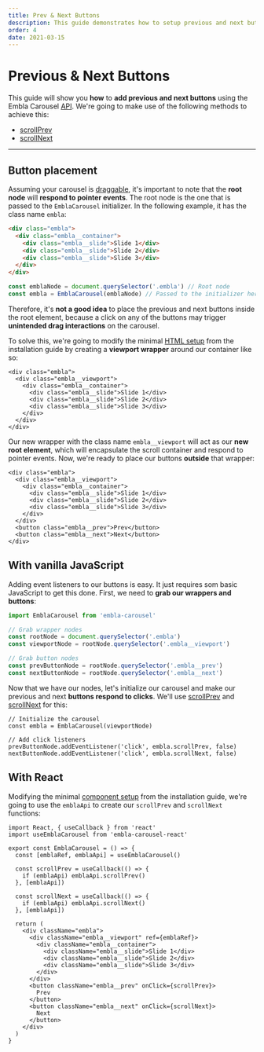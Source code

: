 ```yaml
---
title: Prev & Next Buttons
description: This guide demonstrates how to setup previous and next buttons using the Embla Carousel API.
order: 4
date: 2021-03-15
---
```


# Previous & Next Buttons

This guide will show you **how** to **add previous and next buttons** using the Embla Carousel [API](/api/). We're going to make use of the following methods to achieve this:

- [scrollPrev](/api/methods/#scrollprev)
- [scrollNext](/api/methods/#scrollnext)

---

## Button placement

Assuming your carousel is [draggable](/api/options/#watchdrag), it's important to note that the **root node** will **respond to pointer events**. The root node is the one that is passed to the `EmblaCarousel` initializer. In the following example, it has the class name `embla`:

```html
<div class="embla">
  <div class="embla__container">
    <div class="embla__slide">Slide 1</div>
    <div class="embla__slide">Slide 2</div>
    <div class="embla__slide">Slide 3</div>
  </div>
</div>
```

```js
const emblaNode = document.querySelector('.embla') // Root node
const embla = EmblaCarousel(emblaNode) // Passed to the initializer here
```

Therefore, it's **not a good idea** to place the previous and next buttons inside the root element, because a click on any of the buttons may trigger **unintended drag interactions** on the carousel.

To solve this, we're going to modify the minimal [HTML setup](/get-started/module/#the-html-structure) from the installation guide by creating a **viewport wrapper** around our container like so:

```html{2,8}
<div class="embla">
  <div class="embla__viewport">
    <div class="embla__container">
      <div class="embla__slide">Slide 1</div>
      <div class="embla__slide">Slide 2</div>
      <div class="embla__slide">Slide 3</div>
    </div>
  </div>
</div>
```

Our new wrapper with the class name `embla__viewport` will act as our **new root element**, which will encapsulate the scroll container and respond to pointer events. Now, we're ready to place our buttons **outside** that wrapper:

```html{9-10}
<div class="embla">
  <div class="embla__viewport">
    <div class="embla__container">
      <div class="embla__slide">Slide 1</div>
      <div class="embla__slide">Slide 2</div>
      <div class="embla__slide">Slide 3</div>
    </div>
  </div>
  <button class="embla__prev">Prev</button>
  <button class="embla__next">Next</button>
</div>
```

## With vanilla JavaScript

Adding event listeners to our buttons is easy. It just requires som basic JavaScript to get this done. First, we need to **grab our wrappers and buttons**:

```js
import EmblaCarousel from 'embla-carousel'

// Grab wrapper nodes
const rootNode = document.querySelector('.embla')
const viewportNode = rootNode.querySelector('.embla__viewport')

// Grab button nodes
const prevButtonNode = rootNode.querySelector('.embla__prev')
const nextButtonNode = rootNode.querySelector('.embla__next')
```

Now that we have our nodes, let's initialize our carousel and make our previous and next **buttons respond to clicks**. We'll use [scrollPrev](/api/methods/#scrollprev) and [scrollNext](/api/methods/#scrollnext) for this:

```js{5-6}
// Initialize the carousel
const embla = EmblaCarousel(viewportNode)

// Add click listeners
prevButtonNode.addEventListener('click', embla.scrollPrev, false)
nextButtonNode.addEventListener('click', embla.scrollNext, false)
```

## With React

Modifying the minimal [component setup](/get-started/react/#the-component-structure) from the installation guide, we're going to use the `emblaApi` to create our `scrollPrev` and `scrollNext` functions:

```jsx{7-9,11-13,24,27}
import React, { useCallback } from 'react'
import useEmblaCarousel from 'embla-carousel-react'

export const EmblaCarousel = () => {
  const [emblaRef, emblaApi] = useEmblaCarousel()

  const scrollPrev = useCallback(() => {
    if (emblaApi) emblaApi.scrollPrev()
  }, [emblaApi])

  const scrollNext = useCallback(() => {
    if (emblaApi) emblaApi.scrollNext()
  }, [emblaApi])

  return (
    <div className="embla">
      <div className="embla__viewport" ref={emblaRef}>
        <div className="embla__container">
          <div className="embla__slide">Slide 1</div>
          <div className="embla__slide">Slide 2</div>
          <div className="embla__slide">Slide 3</div>
        </div>
      </div>
      <button className="embla__prev" onClick={scrollPrev}>
        Prev
      </button>
      <button className="embla__next" onClick={scrollNext}>
        Next
      </button>
    </div>
  )
}
```
